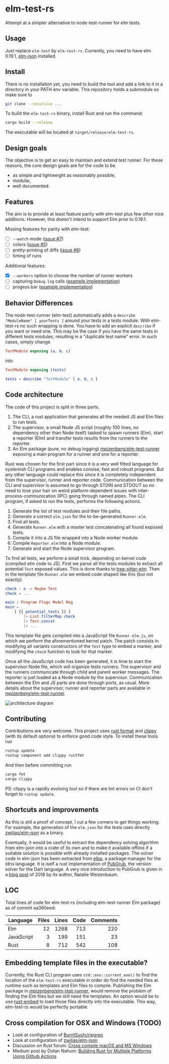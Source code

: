 # elm-test-rs

Attempt at a simpler alternative to node-test-runner for elm tests.


## Usage

Just replace `elm-test` by `elm-test-rs`.
Currently, you need to have elm 0.19.1, [elm-json][elm-json] installed.

[elm-json]: https://github.com/zwilias/elm-json


## Install

There is no installation yet, you need to build the tool
and add a link to it in a directory in your PATH env variable.
This repository holds a submodule so make sure to

```sh
git clone --recursive ...
```

To build the `elm-test-rs` binary, install Rust and run the command:

```sh
cargo build --release
```

The executable will be located at `target/release/elm-test-rs`.


## Design goals

The objective is to get an easy to maintain and extend test runner.
For these reasons, the core design goals are for the code to be

- as simple and lightweight as reasonably possible,
- modular,
- well documented.


## Features

The aim is to provide at least feature parity with elm-test
plus few other nice additions.
However, this doesn't intend to support Elm prior to 0.19.1.

Missing features for parity with elm-test:

 - [ ] `--watch` mode ([issue #7][watch-mode])
 - [ ] colors ([issue #5][colors])
 - [ ] pretty-printing of diffs ([issue #6][pretty-printing])
 - [ ] timing of runs

Additional features:

 - [x] `--workers` option to choose the number of runner workers
 - [ ] capturing `Debug.log` calls ([example implementation][capture-log])
 - [ ] progess bar ([example implementation][progress-bar])

[watch-mode]: https://github.com/mpizenberg/elm-test-rs/issues/7
[colors]: https://github.com/mpizenberg/elm-test-rs/issues/5
[pretty-printing]: https://github.com/mpizenberg/elm-test-rs/issues/6
[capture-log]: https://github.com/mpizenberg/elm-test-rs/pull/4
[progress-bar]: https://github.com/mpizenberg/elm-test-rs/pull/3


## Behavior Differences

The node-test-runner (elm-test) automatically adds a
`describe "ModuleName" [ yourTests ]` around your tests in a tests module.
With elm-test-rs no such wrapping is done.
You have to add an explicit `describe` if you want or need one.
This may be the case if you have the same tests in different tests modules,
resulting in a "duplicate test name" error.
In such cases, simply change

```elm
TestModule exposing (a, b, c)
```

into

```elm
TestModule exposing (tests)

tests = describe "TestModule" [ a, b, c ]
```


## Code architecture

The code of this project is split in three parts.

 1. The CLI, a rust application that generates all the needed JS and Elm files to run tests.
 2. The supervisor, a small Node JS script
    (roughly 100 lines, no dependency other than Node itself)
    tasked to spawn runners (Elm), start a reporter (Elm)
    and transfer tests results from the runners to the reporter.
 3. An Elm package (pure, no debug logging) [mpizenberg/elm-test-runner][elm-test-runner]
    exposing a main program for a runner and one for a reporter.

Rust was chosen for the first part since it is a very well fitted language
for systemish CLI programs and enables consise, fast and robust programs.
But any other language could replace this since it is completely independent
from the supervisor, runner and reporter code.
Communication between the CLI and supervisor is assumed to go through STDIN and STDOUT
so no need to lose your hair on weird platform-dependent issues
with inter-process-communication (IPC) going through named pipes.
The CLI program, if asked to run the tests, performs the following actions.

 1. Generate the list of test modules and their file paths.
 1. Generate a correct `elm.json` for the to-be-generated `Runner.elm`.
 1. Find all tests.
 1. Generate `Runner.elm` with a master test concatenating all found exposed tests.
 1. Compile it into a JS file wrapped into a Node worker module.
 1. Compile `Reporter.elm` into a Node module.
 1. Generate and start the Node supervisor program.

To find all tests, we perform a small trick, depending on kernel code (compiled elm code to JS).
First we parse all the tests modules to extract all potential `Test` exposed values.
This is done thanks to [tree-sitter-elm][tree-sitter-elm].
Then in the template file `Runner.elm` we embed code shaped like this (but not exactly).

```elm
check : a -> Maybe Test
check = ...

main : Program Flags Model Msg
main =
    [ {{ potential_tests }} ]
        |> List.filterMap check
        |> Test.concat
        |> ...
```

This template file gets compiled into a JavaScript file `Runner.elm.js`,
on which we perform the aforementioned kernel patch.
The patch consists in modifying all variants constructors of the `Test` type
to embed a marker, and modifying the `check` function to look for that marker.

Once all the JavaScript code has been generated, it is time to start
the supervisor Node file, which will organize tests runners.
The supervisor and the runners communicate through child and parent worker messages.
The reporter is just loaded as a Node module by the supervisor.
Communication between the Elm and JS parts are done through ports, as usual.
More details about the supervisor, runner and reporter parts are available
in [mpizenberg/elm-test-runner][elm-test-runner].

![architecture diagram][diagram]

[tree-sitter-elm]: https://github.com/Razzeee/tree-sitter-elm
[diagram]: https://mpizenberg.github.io/resources/elm-test-rs/elm-test-rs.png
[elm-test-runner]: elm


## Contributing

Contributions are very welcome.
This project uses [rust format][rustfmt] and [clippy][clippy] (with its default options) to enforce good code style.
To install these tools run

```bash
rustup update
rustup component add clippy rustfmt
```

And then before committing run

```bash
cargo fmt
cargo clippy
```

PS: clippy is a rapidly evolving tool so if there are lint errors on CI
don't forget to `rustup update`.

[rustfmt]: https://github.com/rust-lang/rustfmt
[clippy]: https://github.com/rust-lang/rust-clippy


## Shortcuts and improvements

As this is still a proof of concept, I cut a few corners to get things working.
For example, the generation of the `elm.json` for the tests uses directly
[zwilias/elm-json][elm-json] as a binary.

Eventually, it would be useful to extract the dependency solving algorithm from elm-json
into a crate of its own and to make it available offline if a suitable solution
is possible with already installed packages.
The solver code in elm-json has been extracted from [elba][elba],
a package manager for the Idris language.
It is iself a rust implementation of [PubGrub][pubgrub],
the version solver for the Dart language.
A very nice introduction to PubGrub is given in a [blog post][pubgrub] of 2018
by its author, Natalie Weizenbaum.

[elba]: https://github.com/elba/elba
[pubgrub]: https://medium.com/@nex3/pubgrub-2fb6470504f


## LOC

Total lines of code for elm-test-rs (including elm-test-runner Elm package)
as of commit aa360eed:

| Language    |  Files   |  Lines   |  Code   |  Comments  |
| ----------- | --------:| --------:| -------:| ----------:|
| Elm         |     12   |   1268   |   713   |       220  |
| JavaScript  |      3   |    199   |   151   |        23  |
| Rust        |      8   |    712   |   542   |       108  |


## Embedding template files in the executable?

Currently, the Rust CLI program uses `std::env::current_exe()`
to find the location of the `elm-test-rs` executable in order do find
the needed files at runtime such as templates and Elm files to compile.
Publishing the Elm package in [mpizenberg/elm-test-runner][elm-test-runner],
would remove the problem of finding the Elm files but we still need the templates.
An option would be to use [rust-embed][rust-embed] to load those files
directly into the executable.
This way, elm-test-rs would be perfectly portable.

[rust-embed]: https://github.com/pyros2097/rust-embed


## Cross compilation for OSX and Windows (TODO)

- Look at configuration of [BurntSushi/ripgrep][ripgrep]
- Look at configuration of [zwilias/elm-json][elm-json]
- Discussion on Rust forum: [Cross compile macOS and MS Windows][forum-cross]
- Medium post by Dotan Nahum:
  [Building Rust for Multiple Platforms Using Github Actions][medium-github-action]

[ripgrep]: https://github.com/BurntSushi/ripgrep
[elm-json]: https://github.com/zwilias/elm-json
[forum-cross]: https://users.rust-lang.org/t/cross-compile-macos-and-ms-windows/38323
[medium-github-action]: https://medium.com/@jondot/building-rust-on-multiple-platforms-using-github-6f3e6f8b8458
